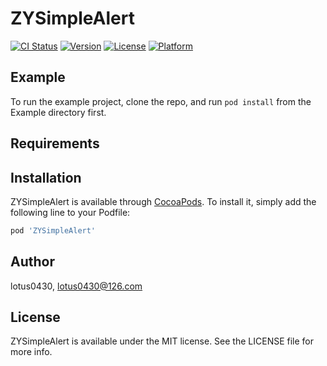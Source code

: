 # ZYSimpleAlert

[![CI Status](https://img.shields.io/travis/lotus0430/ZYSimpleAlert.svg?style=flat)](https://travis-ci.org/lotus0430/ZYSimpleAlert)
[![Version](https://img.shields.io/cocoapods/v/ZYSimpleAlert.svg?style=flat)](https://cocoapods.org/pods/ZYSimpleAlert)
[![License](https://img.shields.io/cocoapods/l/ZYSimpleAlert.svg?style=flat)](https://cocoapods.org/pods/ZYSimpleAlert)
[![Platform](https://img.shields.io/cocoapods/p/ZYSimpleAlert.svg?style=flat)](https://cocoapods.org/pods/ZYSimpleAlert)

## Example

To run the example project, clone the repo, and run `pod install` from the Example directory first.

## Requirements

## Installation

ZYSimpleAlert is available through [CocoaPods](https://cocoapods.org). To install
it, simply add the following line to your Podfile:

```ruby
pod 'ZYSimpleAlert'
```

## Author

lotus0430, lotus0430@126.com

## License

ZYSimpleAlert is available under the MIT license. See the LICENSE file for more info.
